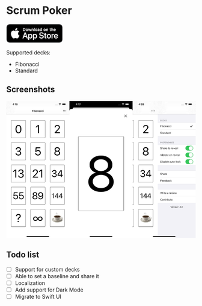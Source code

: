 # Scrum Poker

<a href="https://apps.apple.com/app/id1461657631"><img alt="Download on the App Store" src="store.png" /></a>

Supported decks:
- Fibonacci
- Standard

## Screenshots

![](screenshots.png)

## Todo list

- [ ] Support for custom decks
- [ ] Able to set a baseline and share it 
- [ ] Localization
- [ ] Add support for Dark Mode
- [ ] Migrate to Swift UI
